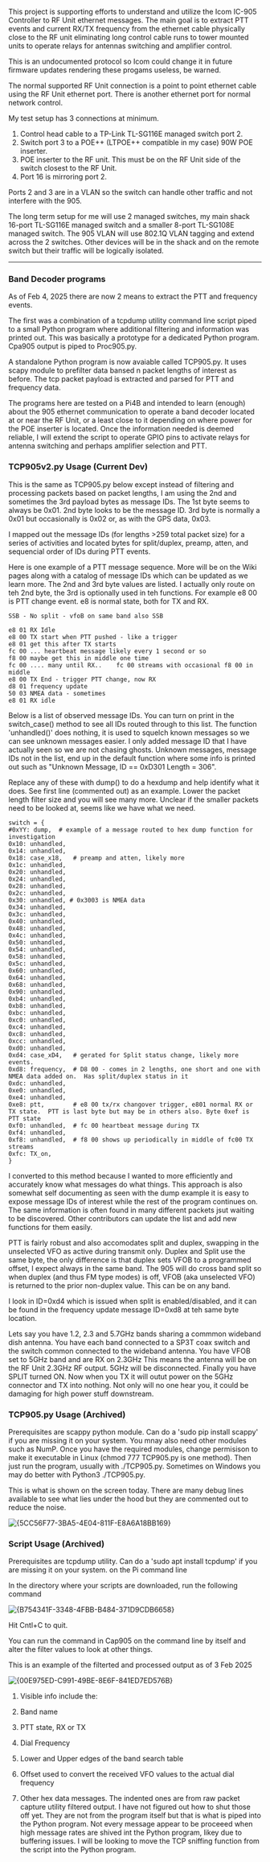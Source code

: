 This project is supporting efforts to understand and utilize the Icom IC-905 Controller to RF Unit ethernet messages. The main goal is to extract PTT events and current RX/TX frequency from the ethernet cable physically close to the RF unit eliminating long control cable runs to tower mounted units to operate relays for antennas switching and amplifier control. 

This is an undocumented protocol so Icom could change it in future firmware updates rendering these progams useless, be warned.

The normal supported RF Unit connection is a point to point ethernet cable using the RF Unit ethernet port.  There is another ethernet port for normal network control.

My test setup has 3 connections at minimum.  
1. Control head cable to a TP-Link TL-SG116E managed switch port 2.
2. Switch port 3 to a POE++ (LTPOE++ compatible in my case) 90W POE inserter.
3. POE inserter to the RF unit.  This must be on the RF Unit side of the switch closest to the RF Unit.
4. Port 16 is mirroring port 2.

Ports 2 and 3 are in a VLAN so the switch can handle other traffic and not interfere with the 905.

The long term setup for me will use 2 managed switches, my main shack 16-port TL-SG116E managed switch and a smaller 8-port TL-SG108E managed switch.  The 905 VLAN will use 802.1Q VLAN tagging and extend across the 2 switches.  Other devices will be in the shack and on the remote switch but their traffic will be logically isolated.

-----------------------------------------------

### Band Decoder programs

As of Feb 4, 2025 there are now 2 means to extract the PTT and frequency events.  

The first was a combination of a tcpdump utility command line script piped to a small Python program where additional filtering and information was printed out.  This was basically a prototype for a dedicated Python program.  Cpa905 output is piped to Proc905.py.

A standalone Python program is now avaiable called TCP905.py.  It uses scapy module to prefilter data bansed n packet lengths of interest as before.  The tcp packet payload is extracted and parsed for PTT and frequency data.

The programs here are tested on a Pi4B and intended to learn (enough) about the 905 ethernet communication to operate a band decoder located at or near the RF Unit, or a least close to it depending on where power for the POE inserter is located.  Once the information needed is deemed reliable, I will extend the script to operate GPIO pins to activate relays for antenna switching and perhaps amplifier selection and PTT.

### TCP905v2.py Usage  (Current Dev)

This is the same as TCP905.py below except instead of filtering and processing packets based on packet lengths, I am using the 2nd and sometimes the 3rd payload bytes as message IDs.  The 1st byte seems to always be 0x01.  2nd byte looks to be the message ID.  3rd byte is normally a 0x01 but occasionally is 0x02 or, as with the GPS data, 0x03.  

I mapped out the message IDs (for lengths >259 total packet size) for a series of activities and located bytes for split/duplex, preamp, atten, and sequencial order of IDs during PTT events. 

Here is one example of a PTT message sequence.  More will be on the Wiki pages along with a catalog of message IDs which can be updated as we learn more.  The 2nd and 3rd byte values are listed.  I actually only route on teh 2nd byte, the 3rd is optionally used in teh functions.  For example e8 00 is PTT change event.  e8 is normal state, both for TX and RX.

    SSB - No split - vfoB on same band also SSB
    
    e8 01 RX Idle
    e8 00 TX start when PTT pushed - like a trigger
    e8 01 get this after TX starts
    fc 00 ... heartbeat message likely every 1 second or so
    f8 00 maybe get this in middle one time
    fc 00 .... many until RX..    fc 00 streams with occasional f8 00 in middle
    e8 00 TX End - trigger PTT change, now RX
    d8 01 frequency update
    50 03 NMEA data - sometimes
    e8 01 RX idle

Below is a list of observed message IDs.  You can turn on print in the switch_case() method to see all IDs routed through to this list.
The function 'unhandled()' does nothing, it is used to squelch known messages so we can see unknown messages easier.  I only added message ID that I have actually seen so we are not chasing ghosts.  Unknown messages, message IDs not in the list, end up in the default function where some info is printed out such as "Unknown Message, ID == 0xD301 Length = 306".

Replace any of these with dump() to do a hexdump and help identify what it does.  See first line (commented out) as an example.
Lower the packet length filter size and you will see many more. Unclear if the smaller packets need to be looked at, seems like we have what we need.

    switch = {
    #0xYY: dump,  # example of a message routed to hex dump function for investigation
    0x10: unhandled,
    0x14: unhandled,
    0x18: case_x18,   # preamp and atten, likely more
    0x1c: unhandled,
    0x20: unhandled,
    0x24: unhandled,
    0x28: unhandled,
    0x2c: unhandled,
    0x30: unhandled, # 0x3003 is NMEA data
    0x34: unhandled,
    0x3c: unhandled,
    0x40: unhandled,
    0x48: unhandled,
    0x4c: unhandled,
    0x50: unhandled,
    0x54: unhandled,
    0x58: unhandled,
    0x5c: unhandled,
    0x60: unhandled,
    0x64: unhandled,
    0x68: unhandled,
    0x90: unhandled,
    0xb4: unhandled,
    0xb8: unhandled,
    0xbc: unhandled,
    0xc0: unhandled,
    0xc4: unhandled,
    0xc8: unhandled,
    0xcc: unhandled,
    0xd0: unhandled,
    0xd4: case_xD4,   # gerated for Split status change, likely more events.
    0xd8: frequency,  # D8 00 - comes in 2 lengths, one short and one with NMEA data added on.  Has split/duplex status in it
    0xdc: unhandled,
    0xe0: unhandled,
    0xe4: unhandled,
    0xe8: ptt,        # e8 00 tx/rx changover trigger, e801 normal RX or TX state.  PTT is last byte but may be in others also. Byte 0xef is PTT state
    0xf0: unhandled,  # fc 00 heartbeat message during TX
    0xf4: unhandled,
    0xf8: unhandled,  # f8 00 shows up periodically in middle of fc00 TX streams
    0xfc: TX_on,
    }

I converted to this method because I wanted to more efficiently and accurately know what messages do what things.  This approach is also somewhat self documenting as seen with the dump example it is easy to expose message IDs of interest while the rest of the program continues on.  The same information is often found in many different packets jsut waiting to be discovered.  Other contributors can update the list and add new functions for them easily.

PTT is fairly robust and also accomodates split and duplex, swapping in the unselected VFO as active during transmit only.   Duplex and Split use the same byte, the only difference is that duplex sets VFOB to a programmed offset, I expect always in the same band.   The 905 will do cross band split so when duplex (and thus FM type modes) is off, VFOB (aka unselected VFO) is returned to the prior non-duplex value.  This can be on any band.

I look in ID=0xd4 which is issued when split is enabled/disabled, and it can be found in the frequency update message ID=0xd8 at teh same byte location.  

Lets say you have 1.2, 2.3 and 5.7GHz bands sharing a commmon wideband dish antenna.  You have each band connected to a SP3T coax switch and the switch common connected to the wideband antenna. You have VFOB set to 5GHz band and are RX on 2.3GHz  This means the antenna will  be on the RF Unit 2.3GHz RF output.  5GHz will be disconnected.  Finally you have SPLIT turned ON.  Now when you TX it will outut power on the 5GHz connector and TX into nothing.  Not only will no one hear you, it could be damaging for high power stuff downstream.  


### TCP905.py Usage  (Archived)

Prerequisites are scappy python module.  Can do a 'sudo pip install scappy' if you are missing it on your system.  You mnay also need other modules such as NumP.  Once you have the required modules, change permisison to make it executable in Linux (chmod 777 TCP905.py is one method).   Then just run the program, usually with ./TCP905.py.  Sometimes on Windows you may do better with Python3 ./TCP905.py.

This is what is shown on the screen today.   There are many debug lines available to see what lies under the hood but they are commented out to reduce the noise.

![{5CC56F77-3BA5-4E04-811F-E8A6A18BB169}](https://github.com/user-attachments/assets/3da194cd-1271-4369-9a4c-eb379c4d0303)


### Script Usage  (Archived)

Prerequisites are tcpdump utility.  Can do a 'sudo apt install tcpdump' if you are missing it on your system.
on the Pi command line

In the directory where your scripts are downloaded, run the following command

![{B754341F-3348-4FBB-B484-371D9CDB6658}](https://github.com/user-attachments/assets/89cba467-f293-41b3-bdd3-bd213ed8a367)

Hit Cntl+C to quit.

You can run the command in Cap905 on the command line by itself and alter the filter values to look at other things.

This is an example of the filterted and processed output as of 3 Feb 2025

![{00E975ED-C991-49BE-8E6F-841ED7ED576B}](https://github.com/user-attachments/assets/ec29406c-058c-40f6-b2e2-ede06eab98a7)


1. Visible info include the:

2. Band name

3. PTT state, RX or TX

4. Dial Frequency

5. Lower and Upper edges of the band search table

6. Offset used to convert the received VFO values to the actual dial frequency

7. Other hex data messages.  The indented ones are from raw packet capture utility filtered output.  I have not figured out how to shut those off yet.  They are not from the program itself but that is what is piped into the Python program.  Not every message appear to be proceeed when high message rates are shived int the Python program, likey due to buffering issues.   I will be looking to move the TCP sniffing function from the script into the Python program.
